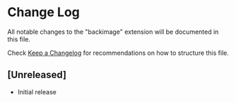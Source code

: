 # Change Log

All notable changes to the "backimage" extension will be documented in this file.

Check [Keep a Changelog](http://keepachangelog.com/) for recommendations on how to structure this file.

## [Unreleased]

- Initial release